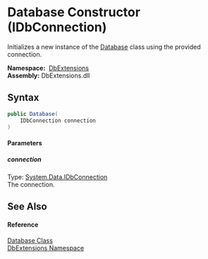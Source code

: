Database Constructor (IDbConnection)
====================================
Initializes a new instance of the [Database][1] class using the provided connection.

  **Namespace:**  [DbExtensions][2]  
  **Assembly:** DbExtensions.dll

Syntax
------

```csharp
public Database(
	IDbConnection connection
)
```

#### Parameters

##### *connection*
Type: [System.Data.IDbConnection][3]  
The connection.


See Also
--------

#### Reference
[Database Class][1]  
[DbExtensions Namespace][2]  

[1]: README.md
[2]: ../README.md
[3]: https://docs.microsoft.com/dotnet/api/system.data.idbconnection